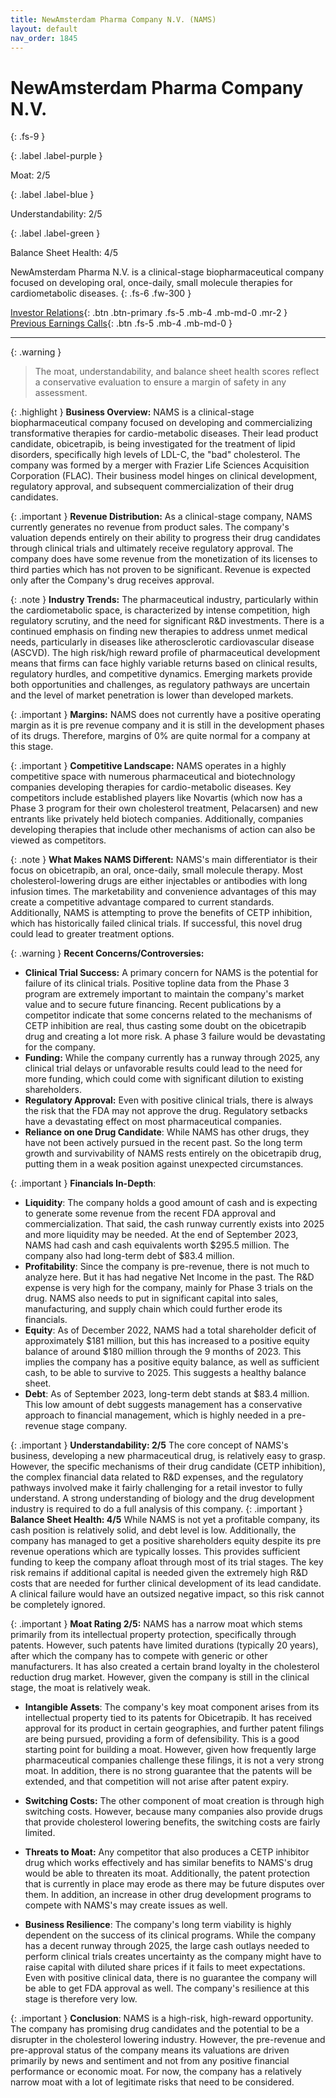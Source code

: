 ```yaml
---
title: NewAmsterdam Pharma Company N.V. (NAMS)
layout: default
nav_order: 1845
---
```


# NewAmsterdam Pharma Company N.V.
{: .fs-9 }

{: .label .label-purple }

Moat: 2/5

{: .label .label-blue }

Understandability: 2/5

{: .label .label-green }

Balance Sheet Health: 4/5

NewAmsterdam Pharma N.V. is a clinical-stage biopharmaceutical company focused on developing oral, once-daily, small molecule therapies for cardiometabolic diseases.
{: .fs-6 .fw-300 }

[Investor Relations](https://www.google.com/search?q=NAMS+investor+relations){: .btn .btn-primary .fs-5 .mb-4 .mb-md-0 .mr-2 }
[Previous Earnings Calls](https://discountingcashflows.com/company/NAMS/transcripts/){: .btn .fs-5 .mb-4 .mb-md-0 }

---

{: .warning }
>The moat, understandability, and balance sheet health scores reflect a conservative evaluation to ensure a margin of safety in any assessment.



{: .highlight }
**Business Overview:** NAMS is a clinical-stage biopharmaceutical company focused on developing and commercializing transformative therapies for cardio-metabolic diseases. Their lead product candidate, obicetrapib, is being investigated for the treatment of lipid disorders, specifically high levels of LDL-C, the "bad" cholesterol. The company was formed by a merger with Frazier Life Sciences Acquisition Corporation (FLAC). Their business model hinges on clinical development, regulatory approval, and subsequent commercialization of their drug candidates.

{: .important }
**Revenue Distribution:** As a clinical-stage company, NAMS currently generates no revenue from product sales. The company's valuation depends entirely on their ability to progress their drug candidates through clinical trials and ultimately receive regulatory approval. The company does have some revenue from the monetization of its licenses to third parties which has not proven to be significant. Revenue is expected only after the Company's drug receives approval.

{: .note }
**Industry Trends:** The pharmaceutical industry, particularly within the cardiometabolic space, is characterized by intense competition, high regulatory scrutiny, and the need for significant R&D investments. There is a continued emphasis on finding new therapies to address unmet medical needs, particularly in diseases like atherosclerotic cardiovascular disease (ASCVD). The high risk/high reward profile of pharmaceutical development means that firms can face highly variable returns based on clinical results, regulatory hurdles, and competitive dynamics. Emerging markets provide both opportunities and challenges, as regulatory pathways are uncertain and the level of market penetration is lower than developed markets.

{: .important }
**Margins:** NAMS does not currently have a positive operating margin as it is pre revenue company and it is still in the development phases of its drugs. Therefore, margins of 0% are quite normal for a company at this stage.

{: .important }
**Competitive Landscape:** NAMS operates in a highly competitive space with numerous pharmaceutical and biotechnology companies developing therapies for cardio-metabolic diseases. Key competitors include established players like Novartis (which now has a Phase 3 program for their own cholesterol treatment, Pelacarsen) and new entrants like privately held biotech companies. Additionally, companies developing therapies that include other mechanisms of action can also be viewed as competitors.

{: .note }
**What Makes NAMS Different:** NAMS's main differentiator is their focus on obicetrapib, an oral, once-daily, small molecule therapy. Most cholesterol-lowering drugs are either injectables or antibodies with long infusion times. The marketability and convenience advantages of this may create a competitive advantage compared to current standards. Additionally, NAMS is attempting to prove the benefits of CETP inhibition, which has historically failed clinical trials. If successful, this novel drug could lead to greater treatment options.

{: .warning }
**Recent Concerns/Controversies:**

*   **Clinical Trial Success:** A primary concern for NAMS is the potential for failure of its clinical trials. Positive topline data from the Phase 3 program are extremely important to maintain the company's market value and to secure future financing. Recent publications by a competitor indicate that some concerns related to the mechanisms of CETP inhibition are real, thus casting some doubt on the obicetrapib drug and creating a lot more risk. A phase 3 failure would be devastating for the company.
*   **Funding:** While the company currently has a runway through 2025, any clinical trial delays or unfavorable results could lead to the need for more funding, which could come with significant dilution to existing shareholders.
*   **Regulatory Approval:** Even with positive clinical trials, there is always the risk that the FDA may not approve the drug. Regulatory setbacks have a devastating effect on most pharmaceutical companies.
*    **Reliance on one Drug Candidate**:  While NAMS has other drugs, they have not been actively pursued in the recent past. So the long term growth and survivability of NAMS rests entirely on the obicetrapib drug, putting them in a weak position against unexpected circumstances.

{: .important }
**Financials In-Depth**:
*   **Liquidity**: The company holds a good amount of cash and is expecting to generate some revenue from the recent FDA approval and commercialization. That said, the cash runway currently exists into 2025 and more liquidity may be needed. At the end of September 2023, NAMS had cash and cash equivalents worth $295.5 million. The company also had long-term debt of $83.4 million.
*   **Profitability**:  Since the company is pre-revenue, there is not much to analyze here. But it has had negative Net Income in the past. The R&D expense is very high for the company, mainly for Phase 3 trials on the drug. NAMS also needs to put in significant capital into sales, manufacturing, and supply chain which could further erode its financials.
*   **Equity**: As of December 2022, NAMS had a total shareholder deficit of approximately $181 million, but this has increased to a positive equity balance of around $180 million through the 9 months of 2023. This implies the company has a positive equity balance, as well as sufficient cash, to be able to survive to 2025. This suggests a healthy balance sheet.
*   **Debt**: As of September 2023, long-term debt stands at $83.4 million. This low amount of debt suggests management has a conservative approach to financial management, which is highly needed in a pre-revenue stage company.

{: .important }
**Understandability: 2/5** The core concept of NAMS's business, developing a new pharmaceutical drug, is relatively easy to grasp. However, the specific mechanisms of their drug candidate (CETP inhibition), the complex financial data related to R&D expenses, and the regulatory pathways involved make it fairly challenging for a retail investor to fully understand. A strong understanding of biology and the drug development industry is required to do a full analysis of this company.
{: .important }
**Balance Sheet Health: 4/5** While NAMS is not yet a profitable company, its cash position is relatively solid, and debt level is low. Additionally, the company has managed to get a positive shareholders equity despite its pre revenue operations which are typically losses. This provides sufficient funding to keep the company afloat through most of its trial stages. The key risk remains if additional capital is needed given the extremely high R&D costs that are needed for further clinical development of its lead candidate. A clinical failure would have an outsized negative impact, so this risk cannot be completely ignored.

{: .important }
**Moat Rating 2/5:** NAMS has a narrow moat which stems primarily from its intellectual property protection, specifically through patents. However, such patents have limited durations (typically 20 years), after which the company has to compete with generic or other manufacturers. It has also created a certain brand loyalty in the cholesterol reduction drug market. However, given the company is still in the clinical stage, the moat is relatively weak.

  *  **Intangible Assets**:  The company's key moat component arises from its intellectual property tied to its patents for Obicetrapib.  It has received approval for its product in certain geographies, and further patent filings are being pursued, providing a form of defensibility. This is a good starting point for building a moat. However, given how frequently large pharmaceutical companies challenge these filings, it is not a very strong moat. In addition, there is no strong guarantee that the patents will be extended, and that competition will not arise after patent expiry.
   * **Switching Costs:** The other component of moat creation is through high switching costs. However, because many companies also provide drugs that provide cholesterol lowering benefits, the switching costs are fairly limited.

*   **Threats to Moat:** Any competitor that also produces a CETP inhibitor drug which works effectively and has similar benefits to NAMS's drug would be able to threaten its moat. Additionally, the patent protection that is currently in place may erode as there may be future disputes over them. In addition, an increase in other drug development programs to compete with NAMS's may create issues as well.
*    **Business Resilience**: The company's long term viability is highly dependent on the success of its clinical programs. While the company has a decent runway through 2025, the large cash outlays needed to perform clinical trials creates uncertainty as the company might have to raise capital with diluted share prices if it fails to meet expectations. Even with positive clinical data, there is no guarantee the company will be able to get FDA approval as well. The company's resilience at this stage is therefore very low.

{: .important }
**Conclusion**: NAMS is a high-risk, high-reward opportunity. The company has promising drug candidates and the potential to be a disrupter in the cholesterol lowering industry. However, the pre-revenue and pre-approval status of the company means its valuations are driven primarily by news and sentiment and not from any positive financial performance or economic moat. For now, the company has a relatively narrow moat with a lot of legitimate risks that need to be considered.
